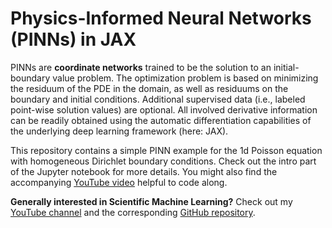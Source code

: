 # Physics-Informed Neural Networks (PINNs) in JAX 

PINNs are **coordinate networks** trained to be the solution to an
initial-boundary value problem. The optimization problem is based on minimizing
the residuum of the PDE in the domain, as well as residuums on the boundary and
initial conditions. Additional supervised data (i.e., labeled point-wise
solution values) are optional. All involved derivative information can be
readily obtained using the automatic differentiation capabilities of the
underlying deep learning framework (here: JAX).

This repository contains a simple PINN example for the 1d Poisson equation with
homogeneous Dirichlet boundary conditions. Check out the intro part of the
Jupyter notebook for more details. You might also find the accompanying [YouTube
video](https://youtu.be/-dQFrxNuxys) helpful to code along.

**Generally interested in Scientific Machine Learning?** Check out my [YouTube
channel](https://www.youtube.com/@machinelearningsimulation) and the
corresponding [GitHub
repository](https://github.com/Ceyron/machine-learning-and-simulation).

